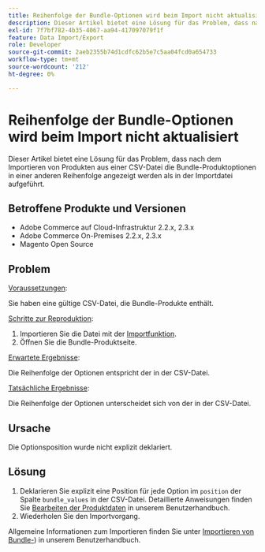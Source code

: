```yaml
---
title: Reihenfolge der Bundle-Optionen wird beim Import nicht aktualisiert
description: Dieser Artikel bietet eine Lösung für das Problem, dass nach dem Importieren von Produkten aus einer CSV-Datei die Bundle-Produktoptionen in einer anderen Reihenfolge angezeigt werden als in der Importdatei aufgeführt.
exl-id: 7f7bf782-4b35-4067-aa94-417097079f1f
feature: Data Import/Export
role: Developer
source-git-commit: 2aeb2355b74d1cdfc62b5e7c5aa04fcd0a654733
workflow-type: tm+mt
source-wordcount: '212'
ht-degree: 0%

---
```


# Reihenfolge der Bundle-Optionen wird beim Import nicht aktualisiert

Dieser Artikel bietet eine Lösung für das Problem, dass nach dem Importieren von Produkten aus einer CSV-Datei die Bundle-Produktoptionen in einer anderen Reihenfolge angezeigt werden als in der Importdatei aufgeführt.

## Betroffene Produkte und Versionen

* Adobe Commerce auf Cloud-Infrastruktur 2.2.x, 2.3.x
* Adobe Commerce On-Premises 2.2.x, 2.3.x
* Magento Open Source

## Problem

<u>Voraussetzungen</u>:

Sie haben eine gültige CSV-Datei, die Bundle-Produkte enthält.

<u>Schritte zur Reproduktion</u>:

1. Importieren Sie die Datei mit der [Importfunktion](https://experienceleague.adobe.com/de/docs/commerce-admin/systems/data-transfer/import/data-import).
1. Öffnen Sie die Bundle-Produktseite.

<u>Erwartete Ergebnisse</u>:

Die Reihenfolge der Optionen entspricht der in der CSV-Datei.

<u>Tatsächliche Ergebnisse</u>:

Die Reihenfolge der Optionen unterscheidet sich von der in der CSV-Datei.

## Ursache

Die Optionsposition wurde nicht explizit deklariert.

## Lösung

1. Deklarieren Sie explizit eine Position für jede Option im `position` der Spalte `bundle_values` in der CSV-Datei. Detaillierte Anweisungen finden Sie [Bearbeiten der Produktdaten](https://experienceleague.adobe.com/de/docs/commerce-admin/systems/data-transfer/examples/data-transfer-bundle-products#method-2-edit-the-product-data) in unserem Benutzerhandbuch.
1. Wiederholen Sie den Importvorgang.

Allgemeine Informationen zum Importieren finden Sie unter [Importieren von Bundle-](https://experienceleague.adobe.com/de/docs/commerce-admin/systems/data-transfer/examples/data-transfer-bundle-products)) in unserem Benutzerhandbuch.
